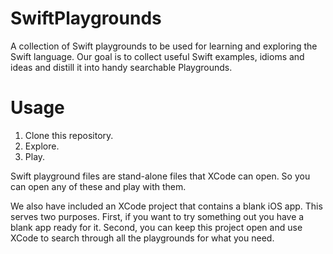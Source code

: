 # SwiftPlaygrounds
A collection of Swift playgrounds to be used for learning and exploring the Swift language.  Our goal is to collect useful Swift examples, idioms and ideas and distill it into handy searchable Playgrounds.

# Usage

1. Clone this repository.
2. Explore.
3. Play.

Swift playground files are stand-alone files that XCode can open.  So you can open any of these and play with them.  

We also have included an XCode project that contains a blank iOS app.  This serves two purposes.  First, if you want to try something out you have a blank app ready for it.  Second, you can keep this project open and use XCode to search through all the playgrounds for what you need.
